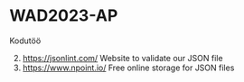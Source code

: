 # WAD2023-AP
Kodutöö

2. https://jsonlint.com/ Website to validate our JSON file
3. https://www.npoint.io/ Free online storage for JSON files

